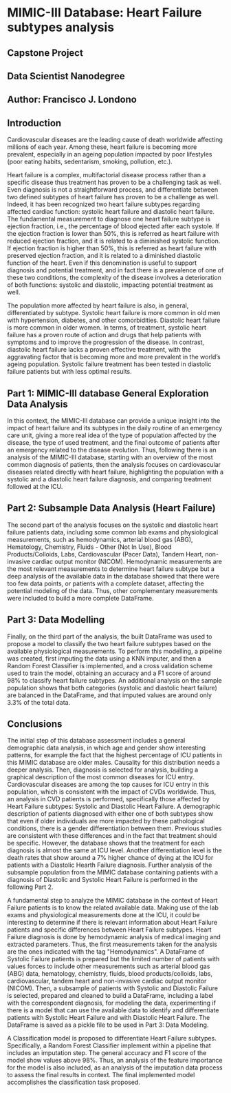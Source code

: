 # MIMIC-III Database: Heart Failure subtypes analysis
## Capstone Project
## Data Scientist Nanodegree
## Author: Francisco J. Londono


## Introduction
Cardiovascular diseases are the leading cause of death worldwide affecting millions of each year. Among these, heart failure is becoming more prevalent, especially in an ageing population impacted by poor lifestyles (poor eating habits, sedentarism, smoking, pollution, etc.).

Heart failure is a complex, multifactorial disease process rather than a specific disease thus treatment has proven to be a challenging task as well. Even diagnosis is not a straightforward process, and differentiate between two defined subtypes of heart failure has proven to be a challenge as well. Indeed, it has been recognized two heart failure subtypes regarding affected cardiac function: systolic heart failure and diastolic heart failure. The fundamental measurement to diagnose one heart failure subtype is ejection fraction, i.e., the percentage of blood ejected after each systole. If the ejection fraction is lower than 50%, this is referred as heart failure with reduced ejection fraction, and it is related to a diminished systolic function. If ejection fraction is higher than 50%, this is referred as heart failure with preserved ejection fraction, and it is related to a diminished diastolic function of the heart. Even if this denomination is useful to support diagnosis and potential treatment, and in fact there is a prevalence of one of these two conditions, the complexity of the disease involves a deterioration of both functions: systolic and diastolic, impacting potential treatment as well.

The population more affected by heart failure is also, in general, differentiated by subtype. Systolic heart failure is more common in old men with hypertension, diabetes, and other comorbidities. Diastolic heart failure is more common in older women. In terms, of treatment, systolic heart failure has a proven route of action and drugs that help patients with symptoms and to improve the progression of the disease. In contrast, diastolic heart failure lacks a proven effective treatment, with the aggravating factor that is becoming more and more prevalent in the world’s ageing population. Systolic failure treatment has been tested in diastolic failure patients but with less optimal results. 

## Part 1: MIMIC-III database General Exploration Data Analysis 
In this context, the MIMIC-III database can provide a unique insight into the impact of heart failure and its subtypes in the daily routine of an emergency care unit, giving a more real idea of the type of population affected by the disease, the type of used treatment, and the final outcome of patients after an emergency related to the disease evolution. Thus, following there is an analysis of the MIMIC-III database, starting with an overview of the most common diagnosis of patients, then the analysis focuses on cardiovascular diseases related directly with heart failure, highlighting the population with a systolic and a diastolic heart failure diagnosis, and comparing treatment followed at the ICU. 

## Part 2: Subsample Data Analysis (Heart Failure)
The second part of the analysis focuses on the systolic and diastolic heart failure patients data, including some common lab exams and physiological measurements, such as hemodynamics, arterial blood gas (ABG), Hematology, Chemistry, Fluids - Other (Not In Use), Blood Products/Colloids, Labs, Cardiovascular (Pacer Data), Tandem Heart, non-invasive cardiac output monitor (NICOM). Hemodynamic measurements are the most relevant measurements to determine heart failure subtype but a deep analysis of the available data in the database showed that there were too few data points, or patients with a complete dataset, affecting the potential modeling of the data. Thus, other complementary measurements were included to build a more complete DataFrame. 

## Part 3: Data Modelling
Finally, on the third part of the analysis, the built DataFrame was used to propose a model to classify the two heart failure subtypes based on the available physiological measurements. To perform this modelling, a pipeline was created, first imputing the data using a KNN imputer, and then a Random Forest Classifier is implemented, and a cross validation scheme used to train the model, obtaining an accuracy and a F1 score of around 98% to classify heart failure subtypes. An additional analysis on the sample population shows that both categories (systolic and diastolic heart failure) are balanced in the DataFrame, and that imputed values are around only 3.3% of the total data.

## Conclusions
The initial step of this database assessment includes a general demographic data analysis, in which age and gender show interesting patterns, for example the fact that the highest percentage of ICU patients in this MIMIC database are older males. Causality for this distribution needs a deeper analysis. Then, diagnosis is selected for analysis, building a graphical description of the most common diseases for ICU entry. Cardiovascular diseases are among the top causes for ICU entry in this population, which is consistent with the impact of CVDs worldwide. Thus, an analysis in CVD patients is performed, specifically those affected by Heart Failure subtypes: Systolic and Diastolic Heart Failure. A demographic description of patients diagnosed with either one of both subtypes show that even if older individuals are more impacted by these pathological conditions, there is a gender differentiation between them. Previous studies are consistent with these differences and in the fact that treatment should be specific. However, the database shows that the treatment for each diagnosis is almost the same at ICU level. Another differentiation level is the death rates that show around a 7% higher chance of dying at the ICU for patients with a Diastolic Hearth Failure diagnosis. Further analysis of the subsample population from the MIMIC database containing patients with a diagnosis of Diastolic and Systolic Heart Failure is performed in the following Part 2.

A fundamental step to analyze the MIMIC database in the context of Heart Failure patients is to know the related available data. Making use of the lab exams and physiological measurements done at the ICU, it could be interesting to determine if there is relevant information about Heart Failure patients and specific differences between Heart Failure subtypes. Heart Failure diagnosis is done by hemodynamic analysis of medical imaging and extracted parameters. Thus, the first measurements taken for the analysis are the ones indicated with the tag "Hemodynamics". A DataFrame of Systolic Failure patients is prepared but the limited number of patients with values forces to include other measurements such as arterial blood gas (ABG) data, hematology, chemistry, fluids, blood products/colloids, labs, cardiovascular, tandem heart and non-invasive cardiac output monitor (NICOM). Then, a subsample of patients with Systolic and Diastolic Failure is selected, prepared and cleaned to build a DataFrame, including a label with the correspondent diagnosis, for modeling the data, experimenting if there is a model that can use the available data to identify and differentiate patients with Systolic Heart Failure and with Diastolic Heart Failure. The DataFrame is saved as a pickle file to be used in Part 3: Data Modeling.

A Classification model is proposed to differentiate Heart Failure subtypes. Specifically, a Random Forest Classifier implement within a pipeline that includes an imputation step. The general accuracy and F1 score of the model show values above 98%. Thus, an analysis of the feature importance for the model is also included, as an analysis of the imputation data process to assess the final results in context. The final implemented model accomplishes the classification task proposed.

